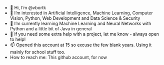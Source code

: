 - 👋 Hi, I’m @vbortk
- 👀 I’m interested in Artificial Intelligence, Machine Learning, Computer Vision, Python, Web Development and Data Science & Security
- 🌱 I’m currently learning Machine Learning and Neural Networks with Python and a little bit of Java in general
- 💞️ If you need some extra help with a project, let me know - always open to help!
- 📫 Opened this account at 15 so excuse the few blank years. Using it mainly for school stuff too.
- How to reach me: This github account, for now

<!---
vbortk/vbortk is a ✨ special ✨ repository because its `README.md` (this file) appears on your GitHub profile.
You can click the Preview link to take a look at your changes.
--->
